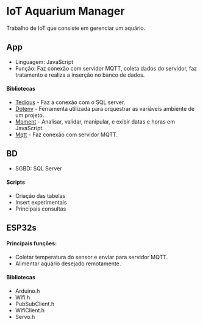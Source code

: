# IoT Aquarium Manager
Trabalho de IoT que consiste em gerenciar um aquário.

## App
- Linguagem: JavaScript
- Função: Faz conexão com servidor MQTT, coleta dados do servidor, faz tratamento e realiza a inserção no banco de dados.

#### Bibliotecas
- [Tedious](https://tediousjs.github.io/tedious/) - Faz a conexão com o SQL server.
- [Dotenv](https://www.npmjs.com/package/dotenv) - Ferramenta utilizada para orquestrar as variáveis ambiente de um projeto.
- [Moment](https://momentjs.com/) - Analisar, validar, manipular, e exibir datas e horas em JavaScript.
- [Mqtt](https://www.npmjs.com/package/mqtt) - Faz conexão com servidor MQTT.

## BD
- SGBD: SQL Server
#### Scripts
- Criação das tabelas
- Insert experimentais
- Principais consultas

## ESP32s

#### Principais funções:

- Coletar temperatura do sensor e enviar para servidor MQTT.
- Alimentar aquário desejado remotamente.

#### Bibliotecas
- Arduino.h
- Wifi.h
- PubSubClient.h
- WifiClient.h
- Servo.h
